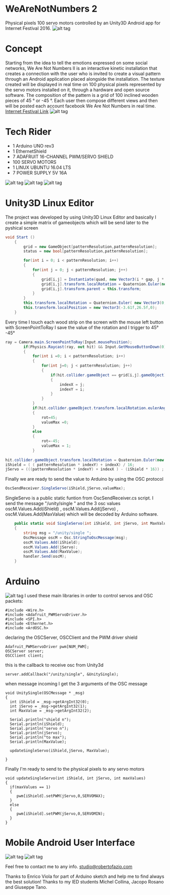 # WeAreNotNumbers 2
Physical pixels 100 servo motors controlled by an Unity3D Android app for Internet Festival 2016.
![alt tag](https://dl.dropboxusercontent.com/u/10907181/githubimages/wearenotnumbers/3.jpg)
# Concept
Starting from the idea to tell the emotions expressed on some social networks, We Are Not Numbers II is an interactive kinetic installation that creates a connection with the user who is invited to create a visual pattern through an Android application placed alongside the installation. The texture created will be displayed in real time on 100 physical pixels represented by the servo motors installed on it, through a hardware and open source software. The composition of the pattern is a grid of 100 inclined wooden pieces of 45 ° or -45 °. Each user then compose different views and then will be posted each account facebook We Are Not Numbers in real time.
[Internet Festival Link](http://www.internetfestival.it/en/eventi/we-are-not-numbers-ii/) 
![alt tag](https://dl.dropboxusercontent.com/u/10907181/githubimages/wearenotnumbers/IF1.jpg)

# Tech Rider
* 1 Arduino UNO rev3
* 1 EthernetShield
* 7 ADAFRUIT 16-CHANNEL PWM/SERVO SHIELD
* 100 SERVO MOTORS
* 1 LINUX UBUNTU 16.04 LTS 
* 7 POWER SUPPLY 5V 16A

![alt tag](https://dl.dropboxusercontent.com/u/10907181/githubimages/wearenotnumbers/4.jpg)
![alt tag](https://dl.dropboxusercontent.com/u/10907181/githubimages/wearenotnumbers/5.jpg)
![alt tag](https://dl.dropboxusercontent.com/u/10907181/githubimages/wearenotnumbers/6.jpg)

# Unity3D Linux Editor
The project was developed by using Unity3D Linux Editor and basically I create a simple matrix of gameobjects which will be send later to the pyshical screen
```C#
void Start () 
	{
		grid = new GameObject[patternResolution,patternResolution];
		status = new bool[patternResolution,patternResolution];

		for(int i = 0; i < patternResolution; i++)
		{
			for(int j = 0; j < patternResolution; j++)
			{
				grid[i,j] = Instantiate(quad, new Vector3(i * gap, j * gap, 0), Quaternion.identity) as GameObject;
				grid[i,j].transform.localRotation = Quaternion.Euler(new Vector3(0,0,rot));
				grid[i,j].transform.parent = this.transform;
			}
		}
		this.transform.localRotation = Quaternion.Euler( new Vector3(0,0,-90));
		this.transform.localPosition = new Vector3(-3.61f,26.5f,0);
	}
```
Every time I touch each wood strip on the screen with the mouse left button with ScreenPointToRay I save the value of the rotation and I trigger to 45° -45°
```C#
ray = Camera.main.ScreenPointToRay(Input.mousePosition);
		if(Physics.Raycast(ray, out hit) && Input.GetMouseButtonDown(0))
		{
			for(int i =0; i < patternResolution; i++)
			{
				for(int j=0; j < patternResolution; j++)
				{
					if(hit.collider.gameObject == grid[i,j].gameObject)
					{
						indexX = j;
						indexY = i;
					}
				}
			}
			if(hit.collider.gameObject.transform.localRotation.eulerAngles.z > 180)
			{
				rot=45;
				valueMax =0;
			}
			else
			{
				rot=-45;
				valueMax = 1;
			}
			
hit.collider.gameObject.transform.localRotation = Quaternion.Euler(new Vector3(0,0,(int)rot));
iShield = ( ( patternResolution * indexY) + indexX) / 16;
jServo = (((patternResolution * indexY) + indexX ) - (iShield * 16)) ;
```
Finally we are ready to send the value to Arduino by using the OSC protocol
```C#
OscSendReceiver.SingleServo(iShield,jServo,valueMax);
```
SingleServo is a public static funtion from OscSendReceiver.cs script. I send the message "/unity/single " and the 3 osc values oscM.Values.Add(iShield) , oscM.Values.Add(jServo) , oscM.Values.Add(MaxValue) which will be decoded by Arduino software.

```C#
	public static void SingleServo(int iShield, int jServo, int MaxValue)
	{
		string msg = "/unity/single ";
		OscMessage oscM = Osc.StringToOscMessage(msg);
		oscM.Values.Add(iShield);
		oscM.Values.Add(jServo);
		oscM.Values.Add(MaxValue);
		handler.Send(oscM);
	}

```
# Arduino
![alt tag](https://dl.dropboxusercontent.com/u/10907181/githubimages/wearenotnumbers/8.jpg)
I used these main libraries in order to control servos and OSC packets: 
```Arduino
#include <Wire.h>
#include <Adafruit_PWMServoDriver.h>
#include <SPI.h>
#include <Ethernet.h>
#include <ArdOSC.h>
```
declaring the OSCServer, OSCClient and the PWM driver shield
```Arduino
Adafruit_PWMServoDriver pwm[NUM_PWM];
OSCServer server;
OSCClient client;
```

this is the callback to receive osc from Unity3d
```Arduino
server.addCallback("/unity/single", &UnitySingle);
```
when message incoming I get the 3 arguments of the OSC message
```Arduino
void UnitySingle(OSCMessage * _msg)
{
  int iShield = _msg->getArgInt32(0);
  int jServo = _msg->getArgInt32(1);
  int MaxValue = _msg->getArgInt32(2);

  Serial.println("shield n");
  Serial.println(iShield);
  Serial.println("servo n");
  Serial.println(jServo);
  Serial.println("to max");
  Serial.println(MaxValue);

  updateSingleServo(iShield,jServo, MaxValue);
 
}
```
Finally I'm ready to send to the physical pixels to any servo motors
```Arduino
void updateSingleServo(int iShield, int jServo, int maxValues)
{
  if(maxValues == 1)
  {
     pwm[iShield].setPWM(jServo,0,SERVOMAX);
  }
  else
  {
     pwm[iShield].setPWM(jServo,0,SERVOMIN);
  } 
}
```
# Mobile Android User Interface
![alt tag](https://dl.dropboxusercontent.com/u/10907181/githubimages/wearenotnumbers/1.jpg)
![alt tag](https://dl.dropboxusercontent.com/u/10907181/githubimages/wearenotnumbers/2.jpg)


Feel free to contact me to any info.
studio@robertofazio.com

Thanks to Enrico Viola for part of Arduino sketch and help me to find always the best solution! 
Thanks to my IED students Michel Collina, Jacopo Rosano and Giuseppe Tano.


